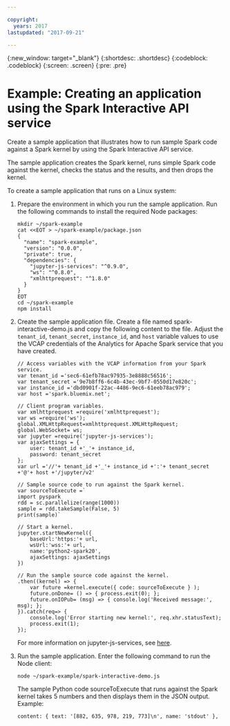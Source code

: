 ```yaml
---

copyright:
  years: 2017
lastupdated: "2017-09-21"

---
```


<!-- Attribute definitions -->
{:new_window: target="_blank"}
{:shortdesc: .shortdesc}
{:codeblock: .codeblock}
{:screen: .screen}
{:pre: .pre}

# Example: Creating an application using the Spark Interactive API service

Create a sample application that illustrates how to run sample Spark code against a Spark kernel by using the Spark Interactive API service.

The sample application creates the Spark kernel, runs simple Spark code against the kernel, checks the status and the results, and then drops the kernel.

To create a sample application that runs on a Linux system:

1.  Prepare the environment in which you run the sample application. Run the following commands to install the required Node packages:

    ```
    mkdir ~/spark-example
    cat <<EOT > ~/spark-example/package.json
    {
      "name": "spark-example",
      "version": "0.0.0",
      "private": true,
      "dependencies": {
        "jupyter-js-services": "^0.9.0",
        "ws": "^0.8.0",
        "xmlhttprequest": "^1.8.0"
      }
    }
    EOT
    cd ~/spark-example
    npm install
    ```

2.  Create the sample application file. Create a file named
    spark-interactive-demo.js and copy the following  content to the file. Adjust the `tenant_id`,  `tenant_secret`, `instance_id`, and `host`
    variable values to use the VCAP credentials of the Analytics for Apache Spark service that you have
    created.

    ```
    // Access variables with the VCAP information from your Spark service.
    var tenant_id ='sec6-61efb78ac97935-3e8888c56516';
    var tenant_secret ='9e7b8ff6-6c4b-43ec-9bf7-0550d17e820c';
    var instance_id ='dbd0901f-22ac-4486-9ec6-61eeb78ac979';
    var host ='spark.bluemix.net';

    // Client program variables.
    var xmlhttprequest =require('xmlhttprequest');
    var ws =require('ws');
    global.XMLHttpRequest=xmlhttprequest.XMLHttpRequest;
    global.WebSocket= ws;
    var jupyter =require('jupyter-js-services');
    var ajaxSettings = {
        user: tenant_id +'_'+ instance_id,
        password: tenant_secret
    };
    var url ='//'+ tenant_id +'_'+ instance_id +':'+ tenant_secret +'@'+ host +'/jupyter/v2'

    // Sample source code to run against the Spark kernel.
    var sourceToExecute =`
    import pyspark
    rdd = sc.parallelize(range(1000))
    sample = rdd.takeSample(False, 5)
    print(sample)`

    // Start a kernel.
    jupyter.startNewKernel({
        baseUrl:'https:'+ url,
        wsUrl:'wss:'+ url,
        name:'python2-spark20',
        ajaxSettings: ajaxSettings
    })

    // Run the sample source code against the kernel.
    .then((kernel) => {
        var future =kernel.execute({ code: sourceToExecute } );
        future.onDone= () => { process.exit(0); };
        future.onIOPub= (msg) => { console.log('Received message:', msg); };
    }).catch(req=> {
        console.log('Error starting new kernel:', req.xhr.statusText);
        process.exit(1);
    });
    ```

    For more information on jupyter-js-services, see
    [here](https://github.com/jupyterlab/services "(Opens in a new tab or window)").

3.  Run the sample application. Enter the following command to run the Node client:
    ```
    node ~/spark-example/spark-interactive-demo.js
    ```

    The sample Python code sourceToExecute that runs against the Spark  kernel takes 5 numbers and then displays them in the JSON output.
    Example:
    ```
    content: { text: '[882, 635, 978, 219, 773]\n', name: 'stdout' },
    ```
